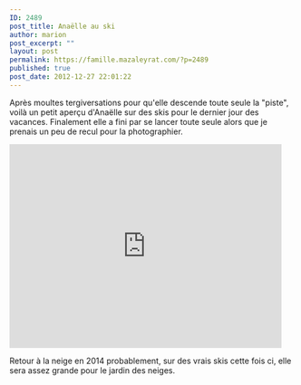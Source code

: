 ```yaml
---
ID: 2489
post_title: Anaëlle au ski
author: marion
post_excerpt: ""
layout: post
permalink: https://famille.mazaleyrat.com/?p=2489
published: true
post_date: 2012-12-27 22:01:22
---
```

Après moultes tergiversations pour qu'elle descende toute seule la "piste", voilà un petit aperçu d'Anaëlle sur des skis pour le dernier jour des vacances. Finalement elle a fini par se lancer toute seule alors que je prenais un peu de recul pour la photographier. 

<iframe width="480" height="360" src="http://www.youtube.com/embed/hQajs-VJVZk?rel=0" frameborder="0" allowfullscreen></iframe>

Retour à la neige en 2014 probablement, sur des vrais skis cette fois ci, elle sera assez grande pour le jardin des neiges.